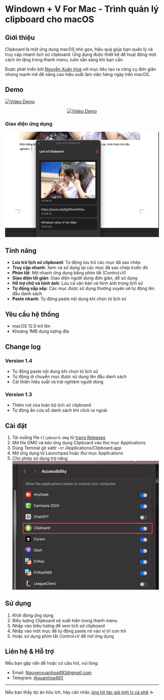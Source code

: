 # Windown + V For Mac - Trình quản lý clipboard cho macOS

## Giới thiệu

Clipboard là một ứng dụng macOS nhỏ gọn, hiệu quả giúp bạn quản lý và truy cập nhanh lịch sử clipboard. Ứng dụng được thiết kế để hoạt động một cách im lặng trong thanh menu, luôn sẵn sàng khi bạn cần.

Được phát triển bởi [Nguyễn Xuân Hoà](https://github.com/nguyenxuanhoa493) với mục tiêu tạo ra công cụ đơn giản nhưng mạnh mẽ để nâng cao hiệu suất làm việc hàng ngày trên macOS.

## Demo

[![Video Demo](https://img.youtube.com/vi/SgfGhm40Olw/0.jpg)](https://youtu.be/SgfGhm40Olw)

<p align="center">
  <a href="https://youtu.be/SgfGhm40Olw" target="_blank">
    <img src="https://img.youtube.com/vi/SgfGhm40Olw/0.jpg" alt="Video Demo" width="480"/>
  </a>
</p>

### Giao diện ứng dụng

![Giao diện Clipboard](demo/demo.png)

## Tính năng

-   **Lưu trữ lịch sử clipboard**: Tự động lưu trữ các mục đã sao chép
-   **Truy cập nhanh**: Xem và sử dụng lại các mục đã sao chép trước đó
-   **Phím tắt**: Mở nhanh ứng dụng bằng phím tắt (Control+V)
-   **Giao diện tối giản**: Giao diện người dùng đơn giản, dễ sử dụng
-   **Hỗ trợ chữ và hình ảnh**: Lưu cả văn bản và hình ảnh trong lịch sử
-   **Tự động sắp xếp**: Các mục được sử dụng thường xuyên sẽ tự động lên đầu danh sách
-   **Paste nhanh**: Tự động paste nội dung khi chọn từ lịch sử

## Yêu cầu hệ thống

-   macOS 12.0 trở lên
-   Khoảng 1MB dung lượng đĩa

## Change log

### Version 1.4

-   Tự động paste nội dung khi chọn từ lịch sử
-   Tự động di chuyển mục được sử dụng lên đầu danh sách
-   Cải thiện hiệu suất và trải nghiệm người dùng

### Version 1.3

-   Thêm nút xóa toàn bộ lịch sử clipboard
-   Tự động ẩn cửa sổ danh sách khi click ra ngoài

## Cài đặt

1. Tải xuống file `Clipboard.dmg` từ [trang Releases](https://github.com/nguyenxuanhoa493/Windown-plus-V-for-Mac/releases)
2. Mở file DMG và kéo ứng dụng Clipboard vào thư mục Applications
3. Dùng Teminal gõ xattr -cr /Applications/Clipboard.app
4. Mở ứng dụng từ Launchpad hoặc thư mục Applications
5. Cho phép sử dụng trợ năng
   ![Giao diện cấp quyền](demo/image_2.png)

## Sử dụng

1. Khởi động ứng dụng
2. Biểu tượng Clipboard sẽ xuất hiện trong thanh menu
3. Nhấp vào biểu tượng để xem lịch sử clipboard
4. Nhấp vào một mục để tự động paste nó vào vị trí con trỏ
5. Hoặc sử dụng phím tắt Control+V để mở ứng dụng

## Liên hệ & Hỗ trợ

Nếu bạn gặp vấn đề hoặc có câu hỏi, vui lòng:

-   Email: Nguyenxuanhoa493@gmail.com
-   Telegram: [@xuanhoa493](http://t.me/xuanhoa493)

---

Nếu bạn thấy dự án hữu ích, hãy cân nhắc [ủng hộ tác giả một ly cà phê](Sources/Resources/cafe.jpg) ☕
